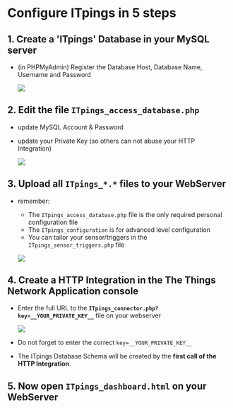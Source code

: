 # Configure ITpings in 5 steps

## 1. Create a 'ITpings' Database in your MySQL server

* (in PHPMyAdmin) Register the Database Host, Database Name, Username and Password
		
	![](https://i.imgur.com/n5tseaQ.jpg)


## 2. Edit the file ``ITpings_access_database.php``
  * update MySQL Account & Password
  * update your Private Key (so others can not abuse your HTTP Integration)
  
  	![](https://i.imgur.com/W0GeWYj.jpg)
  
  
## 3. Upload all ``ITpings_*.*`` files to your WebServer

* remember: 
	* The ``ITpings_access_database.php`` file is the only required personal configuration file
	* The ``ITpings_configuration`` is for advanced level configuration
	* You can tailor your sensor/triggers in the ``ITpings_sensor_triggers.php`` file

	![](https://i.imgur.com/u0jJ82F.jpg)

## 4. Create a HTTP Integration in the The Things Network Application console  
   
* Enter the full URL to the __``ITpings_connector.php?key=__YOUR_PRIVATE_KEY__``__ file on your webserver

	![](https://i.imgur.com/g00KBos.jpg)

* Do not forget to enter the correct ``key=__YOUR_PRIVATE_KEY__``


* The ITpings Database Schema will be created by the **first call of the HTTP Integration**.  
 
## 5. Now open ``ITpings_dashboard.html`` on your WebServer